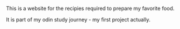 This is a website for the recipies required to prepare my favorite food.

It is part of my odin study journey - my first project actually.